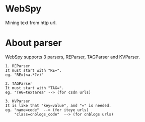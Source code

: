 # WebSpy
Mining text from http url.

# About parser
WebSpy supports 3 parsers, REParser, TAGParser and KVParser.

```
1. REParser
It must start with "RE=".
eg. "RE=(<a.*?>)"

2. TAGParser
It must start with "TAG=".
eg. "TAG=textarea" --> (for csdn urls)

3. KVParser
It is like that "key=value", and "=" is needed.
eg. "name=code"  --> (for iteye urls)
    "class=cnblogs_code"  --> (for cnblogs urls)
```